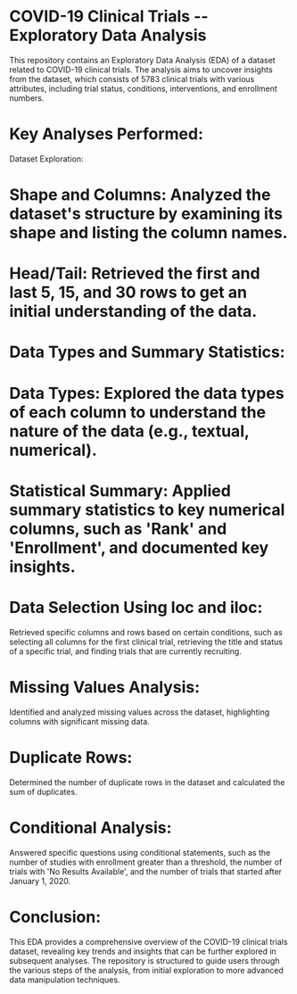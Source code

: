# COVID-19 Clinical Trials -- Exploratory Data Analysis
 This repository contains an Exploratory Data Analysis (EDA) of a dataset related to COVID-19 clinical trials. The analysis aims to uncover insights from the dataset, which consists of 5783 clinical trials with various attributes, including trial status, conditions, interventions, and enrollment numbers.

 # Key Analyses Performed:
Dataset Exploration:

# Shape and Columns: Analyzed the dataset's structure by examining its shape and listing the column names.
# Head/Tail: Retrieved the first and last 5, 15, and 30 rows to get an initial understanding of the data.
# Data Types and Summary Statistics:

# Data Types: Explored the data types of each column to understand the nature of the data (e.g., textual, numerical).
# Statistical Summary: Applied summary statistics to key numerical columns, such as 'Rank' and 'Enrollment', and documented key insights.
# Data Selection Using loc and iloc:

Retrieved specific columns and rows based on certain conditions, such as selecting all columns for the first clinical trial, retrieving the title and status of a specific trial, and finding trials that are currently recruiting.
# Missing Values Analysis:

Identified and analyzed missing values across the dataset, highlighting columns with significant missing data.
# Duplicate Rows:

Determined the number of duplicate rows in the dataset and calculated the sum of duplicates.
# Conditional Analysis:

Answered specific questions using conditional statements, such as the number of studies with enrollment greater than a threshold, the number of trials with 'No Results Available', and the number of trials that started after January 1, 2020.
# Conclusion:
This EDA provides a comprehensive overview of the COVID-19 clinical trials dataset, revealing key trends and insights that can be further explored in subsequent analyses. The repository is structured to guide users through the various steps of the analysis, from initial exploration to more advanced data manipulation techniques.
